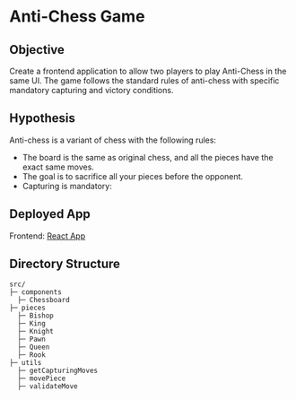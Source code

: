 # Anti-Chess Game

## Objective
Create a frontend application to allow two players to play Anti-Chess in the same UI. The game follows the standard rules of anti-chess with specific mandatory capturing and victory conditions.

## Hypothesis
Anti-chess is a variant of chess with the following rules:
- The board is the same as original chess, and all the pieces have the exact same moves.
- The goal is to sacrifice all your pieces before the opponent.
- Capturing is mandatory:


## Deployed App
Frontend: [React App](https://quest-labs-liart.vercel.app/)

## Directory Structure
```plaintext
src/
├─ components
  ├─ Chessboard
├─ pieces
  ├─ Bishop
  ├─ King
  ├─ Knight
  ├─ Pawn
  ├─ Queen
  ├─ Rook
├─ utils
  ├─ getCapturingMoves
  ├─ movePiece
  ├─ validateMove
